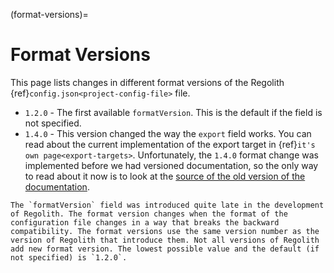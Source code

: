 (format-versions)=
# Format Versions
This page lists changes in different format versions of the Regolith {ref}`config.json<project-config-file>` file.

- `1.2.0` - The first available `formatVersion`. This is the default if the field is not specified.
- `1.4.0` - This version changed the way the `export` field works. You can read about the current implementation of the export target in {ref}`it's own page<export-targets>`. Unfortunately, the `1.4.0` format change was implemented before we had versioned documentation, so the only way to read about it now is to look at the [source of the old version of the documentation](https://github.com/Bedrock-OSS/regolith/blob/1.2.0/docs/docs/guide/export-targets.md).

```{warning}
The `formatVersion` field was introduced quite late in the development of Regolith. The format version changes when the format of the configuration file changes in a way that breaks the backward compatibility. The format versions use the same version number as the version of Regolith that introduce them. Not all versions of Regolith add new format version. The lowest possible value and the default (if not specified) is `1.2.0`.
```